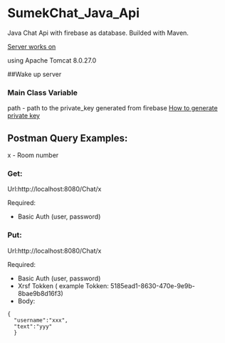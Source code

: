 # SumekChat_Java_Api

Java Chat Api with firebase as database.
Builded with Maven.

[Server works on](http://localhost:8080)

using Apache Tomcat 8.0.27.0

##Wake up server

### Main Class Variable

path - path to the private_key generated from firebase 
[How to generate private key](https://firebase.google.com/docs/admin/setup)


## Postman Query Examples:
x - Room number

### Get:
Url:http://localhost:8080/Chat/x

 Required:
* Basic Auth (user, password)

### Put:
Url:http://localhost:8080/Chat/x

 Required:
* Basic Auth (user, password)
* Xrsf Tokken ( example Tokken: 5185ead1-8630-470e-9e9b-8bae9b8d16f3)
* Body:
```
{
  "username":"xxx",
  "text":"yyy"
  }
```

